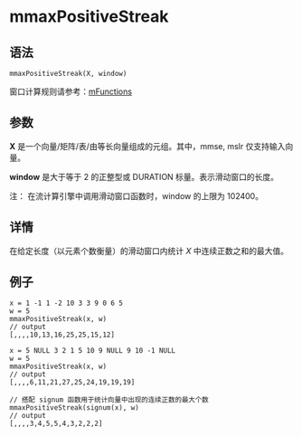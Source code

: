 # mmaxPositiveStreak

## 语法

`mmaxPositiveStreak(X, window)`

窗口计算规则请参考：[mFunctions](../themes/mFunctions.html)

## 参数

**X** 是一个向量/矩阵/表/由等长向量组成的元组。其中，mmse, mslr 仅支持输入向量。

**window** 是大于等于 2 的正整型或 DURATION 标量。表示滑动窗口的长度。

注： 在流计算引擎中调用滑动窗口函数时，window 的上限为 102400。

## 详情

在给定长度（以元素个数衡量）的滑动窗口内统计 *X* 中连续正数之和的最大值。

## 例子

```
x = 1 -1 1 -2 10 3 3 9 0 6 5
w = 5
mmaxPositiveStreak(x, w)
// output
[,,,,10,13,16,25,25,15,12]

x = 5 NULL 3 2 1 5 10 9 NULL 9 10 -1 NULL
w = 5
mmaxPositiveStreak(x, w)
// output
[,,,,6,11,21,27,25,24,19,19,19]

// 搭配 signum 函数用于统计向量中出现的连续正数的最大个数
mmaxPositiveStreak(signum(x), w)
// output
[,,,,3,4,5,5,4,3,2,2,2]
```

